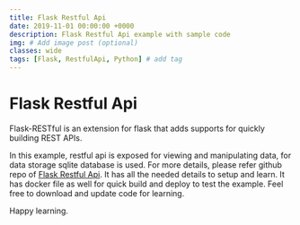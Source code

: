 ```yaml
---
title: Flask Restful Api
date: 2019-11-01 00:00:00 +0000
description: Flask Restful Api example with sample code
img: # Add image post (optional)
classes: wide
tags: [Flask, RestfulApi, Python] # add tag
---
```

# Flask Restful Api

Flask-RESTful is an extension for flask that adds supports for quickly building REST APIs.

In this example, restful api is exposed for viewing and manipulating data, for data storage sqlite database is used. 
For more details, please refer github repo of [Flask Restful Api](https://github.com/rajnathsah/FlaskRestfulApi). It has all the needed details to setup and learn. It has docker file as well for quick build and deploy to test the example. Feel free to download and update code for learning.

Happy learning.
